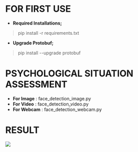# FOR FIRST USE

- **Required Installations;**
 > pip install -r requirements.txt
	
- **Upgrade Protobuf;**
 > pip install --upgrade protobuf


# PSYCHOLOGICAL SITUATION ASSESSMENT

- **For Image**  :  face_detection_image.py
- **For Video**  :  face_detection_video.py
- **For Webcam** :  face_detection_webcam.py

# RESULT

![](https://i.hizliresim.com/0wYVU8.png)

